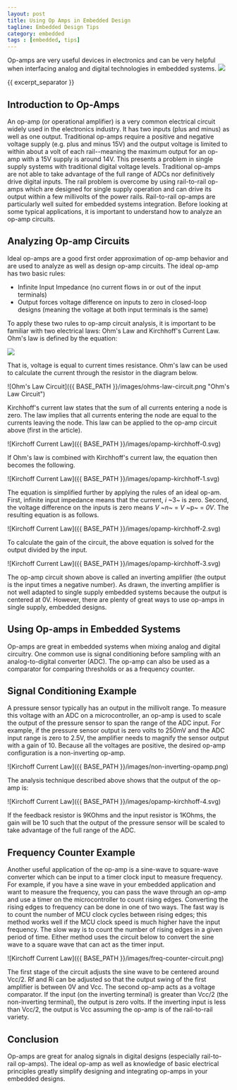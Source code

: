 ```yaml
---
layout: post
title: Using Op Amps in Embedded Design
tagline: Embedded Design Tips
category: embedded
tags : [embedded, tips]
---
```


Op-amps are very useful devices in electronics and can be very helpful when interfacing analog and digital technologies in embedded systems.
<img class="post_image" src="{{ BASE_PATH }}/images/inverting-opamp.png" />


{{ excerpt_separator }}

## Introduction to Op-Amps

An op-amp (or operational amplifier) is a very common electrical circuit widely used in the electronics industry. It has two inputs (plus and minus) as well as one output. Traditional op-amps require a positive and negative voltage supply (e.g. plus and minus 15V) and the output voltage is limited to within about a volt of each rail--meaning the maximum output for an op-amp with a 15V supply is around 14V. This presents a problem in single supply systems with traditional digital voltage levels. Traditional op-amps are not able to take advantage of the full range of ADCs nor definitively drive digital inputs. The rail problem is overcome by using rail-to-rail op-amps which are designed for single supply operation and can drive its output within a few millivolts of the power rails. Rail-to-rail op-amps are particularly well suited for embedded systems integration. Before looking at some typical applications, it is important to understand how to analyze an op-amp circuits.

## Analyzing Op-amp Circuits

Ideal op-amps are a good first order approximation of op-amp behavior and are used to analyze as well as design op-amp circuits. The ideal op-amp has two basic rules:

- Infinite Input Impedance (no current flows in or out of the input terminals)
- Output forces voltage difference on inputs to zero in closed-loop designs (meaning the voltage at both input terminals is the same)

To apply these two rules to op-amp circuit analysis, it is important to be familiar with two electrical laws: Ohm's Law and Kirchhoff's Current Law. Ohm's law is defined by the equation:

<img class="post_equation" src="{{ BASE_PATH }}/images/ohms-law.svg" />

That is, voltage is equal to current times resistance. Ohm's law can be used to calculate the current through the resistor in the diagram below.

![Ohm's Law Circuit]({{ BASE_PATH }}/images/ohms-law-circuit.png "Ohm's Law Circuit")

Kirchhoff's current law states that the sum of all currents entering a node is zero. The law implies that all currents entering the node are equal to the currents leaving the node. This law can be applied to the op-amp circuit above (first in the article).

![Kirchoff Current Law]({{ BASE_PATH }}/images/opamp-kirchhoff-0.svg)


If Ohm's law is combined with Kirchhoff's current law, the equation then becomes the following.

![Kirchoff Current Law]({{ BASE_PATH }}/images/opamp-kirchhoff-1.svg)

The equation is simplified further by applying the rules of an ideal op-am.  First, infinite input impedance means that the current, *_i_* ~3~ is zero. Second, the voltage difference on the inputs is zero means _*V*_ ~*n*~ = _*V*_ ~p~ = *_0V_*. The resulting equation is as follows.

![Kirchoff Current Law]({{ BASE_PATH }}/images/opamp-kirchhoff-2.svg)

To calculate the gain of the circuit, the above equation is solved for the output divided by the input.

![Kirchoff Current Law]({{ BASE_PATH }}/images/opamp-kirchhoff-3.svg)

The op-amp circuit shown above is called an inverting amplifier (the output is the input times a negative number). As drawn, the inverting amplifier is not well adapted to single supply embedded systems because the output is centered at 0V. However, there are plenty of great ways to use op-amps in single supply, embedded designs.

## Using Op-amps in Embedded Systems

Op-amps are great in embedded systems when mixing analog and digital circuitry. One common use is signal conditioning before sampling with an analog-to-digital converter (ADC). The op-amp can also be used as a comparator for comparing thresholds or as a frequency counter.

## Signal Conditioning Example

A pressure sensor typically has an output in the millivolt range. To measure this voltage with an ADC on a microcontroller, an op-amp is used to scale the output of the pressure sensor to span the range of the ADC input. For example, if the pressure sensor output is zero volts to 250mV and the ADC input range is zero to 2.5V, the amplifier needs to magnify the sensor output with a gain of 10. Because all the voltages are positive, the desired op-amp configuration is a non-inverting op-amp.

![Kirchoff Current Law]({{ BASE_PATH }}/images/non-inverting-opamp.png)

The analysis technique described above shows that the output of the op-amp is:

![Kirchoff Current Law]({{ BASE_PATH }}/images/opamp-kirchhoff-4.svg)

If the feedback resistor is 9KOhms and the input resistor is 1KOhms, the gain will be 10 such that the output of the pressure sensor will be scaled to take advantage of the full range of the ADC.

## Frequency Counter Example

Another useful application of the op-amp is a sine-wave to square-wave converter which can be input to a timer clock input to measure frequency. For example, if you have a sine wave in your embedded application and want to measure the frequency, you can pass the wave through an op-amp and use a timer on the microcontroller to count rising edges. Converting the rising edges to frequency can be done in one of two ways. The fast way is to count the number of MCU clock cycles between rising edges; this method works well if the MCU clock speed is much higher have the input frequency. The slow way is to count the number of rising edges in a given period of time. Either method uses the circuit below to convert the sine wave to a square wave that can act as the timer input.

![Kirchoff Current Law]({{ BASE_PATH }}/images/freq-counter-circuit.png)

The first stage of the circuit adjusts the sine wave to be centered around Vcc/2. Rf and Ri can be adjusted so that the output swing of the first amplifier is between 0V and Vcc. The second op-amp acts as a voltage comparator. If the input (on the inverting terminal) is greater than Vcc/2 (the non-inverting terminal), the output is zero volts. If the inverting input is less than Vcc/2, the output is Vcc assuming the op-amp is of the rail-to-rail variety.

## Conclusion

Op-amps are great for analog signals in digital designs (especially rail-to-rail op-amps). The ideal op-amp as well as knowledge of basic electrical principles greatly simplify designing and integrating op-amps in your embedded designs.


